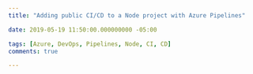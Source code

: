 ```yaml
---
title: "Adding public CI/CD to a Node project with Azure Pipelines"

date: 2019-05-19 11:50:00.000000000 -05:00

tags: [Azure, DevOps, Pipelines, Node, CI, CD]
comments: true

---
```

